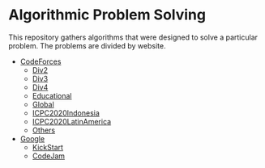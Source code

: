 # Algorithmic Problem Solving

This repository gathers algorithms that were designed to solve a particular problem.
The problems are divided by website.

* [CodeForces](/CodeForces)
  * [Div2](/CodeForces/Div2)
  * [Div3](/CodeForces/Div3)
  * [Div4](/CodeForces/Div4)
  * [Educational](/CodeForces/EducationalCodeForces)
  * [Global](/CodeForces/Global)
  * [ICPC2020Indonesia](/CodeForces/ICPC2020Indonesia)
  * [ICPC2020LatinAmerica](/CodeForces/ICPC2020LatinAmerica)
  * [Others](/CodeForces/Others)
* [Google](/Google)
  * [KickStart](/Google/KickStart)
  * [CodeJam](/Google/CodeJam)
